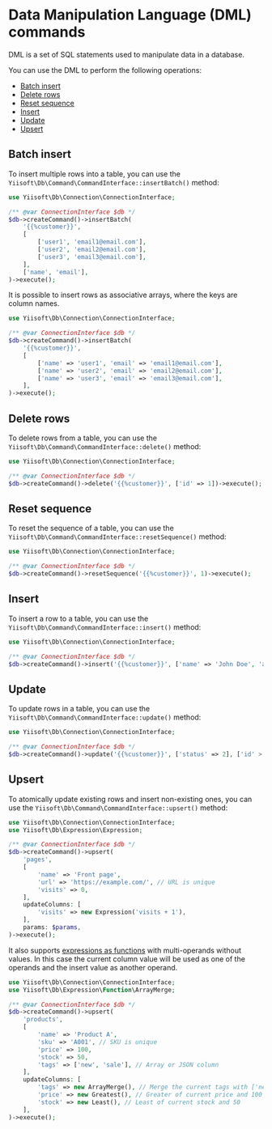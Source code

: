# Data Manipulation Language (DML) commands

DML is a set of SQL statements used to manipulate data in a database.

You can use the DML to perform the following operations:

- [Batch insert](#batch-insert)
- [Delete rows](#delete-rows)
- [Reset sequence](#reset-sequence)
- [Insert](#insert)
- [Update](#update)
- [Upsert](#upsert)

## Batch insert

To insert multiple rows into a table, you can use the `Yiisoft\Db\Command\CommandInterface::insertBatch()` method:

```php
use Yiisoft\Db\Connection\ConnectionInterface;

/** @var ConnectionInterface $db */
$db->createCommand()->insertBatch(
    '{{%customer}}',
    [
        ['user1', 'email1@email.com'],
        ['user2', 'email2@email.com'],
        ['user3', 'email3@email.com'],
    ],
    ['name', 'email'],
)->execute();
```

It is possible to insert rows as associative arrays, where the keys are column names.

```php
use Yiisoft\Db\Connection\ConnectionInterface;

/** @var ConnectionInterface $db */
$db->createCommand()->insertBatch(
    '{{%customer}}',
    [
        ['name' => 'user1', 'email' => 'email1@email.com'],
        ['name' => 'user2', 'email' => 'email2@email.com'],
        ['name' => 'user3', 'email' => 'email3@email.com'],
    ],
)->execute();
```

## Delete rows

To delete rows from a table, you can use the `Yiisoft\Db\Command\CommandInterface::delete()` method:

```php
use Yiisoft\Db\Connection\ConnectionInterface;

/** @var ConnectionInterface $db */
$db->createCommand()->delete('{{%customer}}', ['id' => 1])->execute();
```

## Reset sequence

To reset the sequence of a table, you can use the `Yiisoft\Db\Command\CommandInterface::resetSequence()` method:

```php
use Yiisoft\Db\Connection\ConnectionInterface;

/** @var ConnectionInterface $db */
$db->createCommand()->resetSequence('{{%customer}}', 1)->execute();
```

## Insert

To insert a row to a table, you can use the `Yiisoft\Db\Command\CommandInterface::insert()` method:

```php
use Yiisoft\Db\Connection\ConnectionInterface;

/** @var ConnectionInterface $db */
$db->createCommand()->insert('{{%customer}}', ['name' => 'John Doe', 'age' => 18])->execute();
```

## Update

To update rows in a table, you can use the `Yiisoft\Db\Command\CommandInterface::update()` method:

```php
use Yiisoft\Db\Connection\ConnectionInterface;

/** @var ConnectionInterface $db */
$db->createCommand()->update('{{%customer}}', ['status' => 2], ['id' > 1])->execute();
```

## Upsert

To atomically update existing rows and insert non-existing ones,
you can use the `Yiisoft\Db\Command\CommandInterface::upsert()` method:

```php
use Yiisoft\Db\Connection\ConnectionInterface;
use Yiisoft\Db\Expression\Expression;

/** @var ConnectionInterface $db */
$db->createCommand()->upsert(
    'pages',
    [
        'name' => 'Front page',
        'url' => 'https://example.com/', // URL is unique
        'visits' => 0,
    ],
    updateColumns: [
        'visits' => new Expression('visits + 1'),
    ],
    params: $params,
)->execute();
```

It also supports [expressions as functions](../expressions/functions.md) with multi-operands without values.
In this case the current column value will be used as one of the operands and the insert value as another operand.

```php
use Yiisoft\Db\Connection\ConnectionInterface;
use Yiisoft\Db\Expression\Function\ArrayMerge;

/** @var ConnectionInterface $db */
$db->createCommand()->upsert(
    'products',
    [
        'name' => 'Product A',
        'sku' => 'A001', // SKU is unique
        'price' => 100,
        'stock' => 50,
        'tags' => ['new', 'sale'], // Array or JSON column
    ],
    updateColumns: [
        'tags' => new ArrayMerge(), // Merge the current tags with ['new', 'sale']
        'price' => new Greatest(), // Greater of current price and 100
        'stock' => new Least(), // Least of current stock and 50
    ],
)->execute();
```
